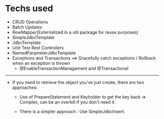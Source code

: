 # Techs used
- CRUD Operations
- Batch Updates
- RowMapper(Externalized in a util package for reuse purposes)
- SimpleJdbcTemplate
- JdbcTemplate
- Unit Test Rest Controllers
- NamedParameterJdbcTemplate
- Exceptions and Transactions ==> Gracefully catch exceptions / Rollback when an exception is thrown
  - @EnableTransactionManagement and @Transactional

--------

- If you need to retrieve the object you've just create, there are two approaches:
  - Use of PrepareStatement and Keyholder to get the key back => Complex, can be an overkill if you don't need it:

  - There is a simpler approach : Use SimpleJdbcInsert.


  